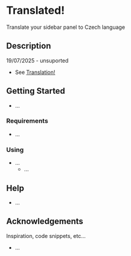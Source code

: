 # Translated!
Translate your sidebar panel to Czech language


## Description
19/07/2025 - unsuported
* See [Translation!](https://github.com/PepikVaio/reMarkable_Xovi_Extensions/blob/main/system_Translation)


## Getting Started
* ...


### Requirements
* ...


### Using
* ...
  - ...


## Help
* ...


## Acknowledgements
Inspiration, code snippets, etc...
* ...

